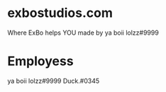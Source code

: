 # exbostudios.com
Where ExBo helps YOU
made by 
ya boii lolzz#9999
# Employess
ya boii lolzz#9999
Duck.#0345
